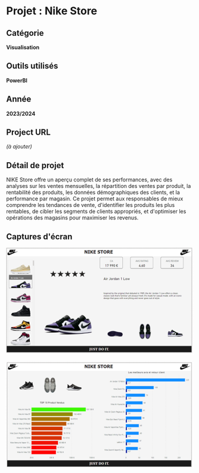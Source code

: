 # Projet : Nike Store

## Catégorie
**Visualisation**

## Outils utilisés
**PowerBI**

## Année
**2023/2024**

## Project URL
*(à ajouter)*

## Détail de projet
NIKE Store offre un aperçu complet de ses performances, avec des analyses sur les ventes mensuelles, la répartition des ventes par produit, la rentabilité des produits, les données démographiques des clients, et la performance par magasin. Ce projet permet aux responsables de mieux comprendre les tendances de vente, d'identifier les produits les plus rentables, de cibler les segments de clients appropriés, et d'optimiser les opérations des magasins pour maximiser les revenus.

## Captures d'écran
![Capture d'écran 1](Capture.png)

![Capture d'écran 1](Capture1.png)

